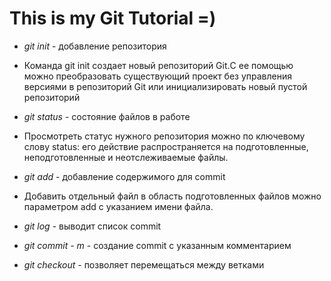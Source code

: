 # This is my Git Tutorial =)

* *git init* - добавление репозитория
* Команда git init создает новый репозиторий Git.С ее помощью можно преобразовать существующий проект без управления версиями в репозиторий Git или инициализировать новый пустой репозиторий

* *git status* - состояние файлов в работе
* Просмотреть статус нужного репозитория можно по ключевому слову status: его действие распространяется на подготовленные, неподготовленные и неотслеживаемые файлы.

* *git add* - добавление содержимого для commit
* Добавить отдельный файл в область подготовленных файлов можно параметром add с указанием имени файла.
* *git log* - выводит список commit

* *git commit - m* - создание commit с указанным комментарием

* *git checkout* - позволяет перемещаться между ветками